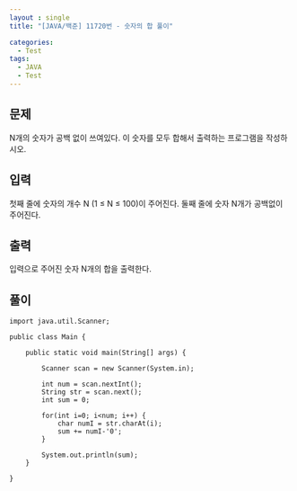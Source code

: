 ```yaml
---
layout : single
title: "[JAVA/백준] 11720번 - 숫자의 합 풀이"

categories:
  - Test
tags:
  - JAVA
  - Test
---
```



## 문제

N개의 숫자가 공백 없이 쓰여있다. 이 숫자를 모두 합해서 출력하는 프로그램을 작성하시오.

## 입력

첫째 줄에 숫자의 개수 N (1 ≤ N ≤ 100)이 주어진다. 둘째 줄에 숫자 N개가 공백없이 주어진다.

## 출력

입력으로 주어진 숫자 N개의 합을 출력한다.

## 풀이
~~~
import java.util.Scanner;

public class Main {

	public static void main(String[] args) {
				
		Scanner scan = new Scanner(System.in);
		
		int num = scan.nextInt();
		String str = scan.next();
		int sum = 0;
		
		for(int i=0; i<num; i++) {
			char numI = str.charAt(i);
			sum += numI-'0';
		}
		
		System.out.println(sum);
	}
	
}
~~~
